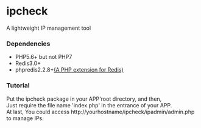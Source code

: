 # ipcheck
A lightweight IP management tool

<h3>Dependencies</h3>
<ul>
    <li>PHP5.6+ but not PHP7</li>
    <li>Redis3.0+</li>
    <li>phpredis2.2.8+<a href="https://github.com/phpredis/phpredis.git">(A PHP extension for Redis)</a></li>
</ul>
<h3>Tutorial</h3>
Put the ipcheck package in your APP'root directory, and then,<br />
Just require the file name 'index.php' in the entrance of your APP.<br />
At last, You could access http://yourhostname/ipcheck/ipadmin/admin.php to manage IPs.
